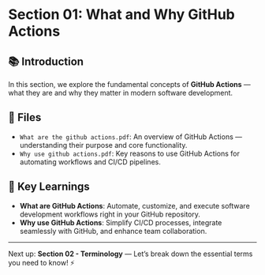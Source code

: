 # Section 01: What and Why GitHub Actions

## 📚 Introduction

In this section, we explore the fundamental concepts of **GitHub Actions** — what they are and why they matter in modern software development.

## 📁 Files

- `What are the github actions.pdf`: An overview of GitHub Actions — understanding their purpose and core functionality.
- `Why use github actions.pdf`: Key reasons to use GitHub Actions for automating workflows and CI/CD pipelines.

## 🚀 Key Learnings

- **What are GitHub Actions**: Automate, customize, and execute software development workflows right in your GitHub repository.
- **Why use GitHub Actions**: Simplify CI/CD processes, integrate seamlessly with GitHub, and enhance team collaboration.

---

Next up: **Section 02 - Terminology** — Let’s break down the essential terms you need to know! ⚡